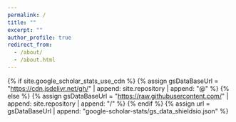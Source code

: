 ```yaml
---
permalink: /
title: ""
excerpt: ""
author_profile: true
redirect_from: 
  - /about/
  - /about.html
---
```


{% if site.google_scholar_stats_use_cdn %}
{% assign gsDataBaseUrl = "https://cdn.jsdelivr.net/gh/" | append: site.repository | append: "@" %}
{% else %}
{% assign gsDataBaseUrl = "https://raw.githubusercontent.com/" | append: site.repository | append: "/" %}
{% endif %}
{% assign url = gsDataBaseUrl | append: "google-scholar-stats/gs_data_shieldsio.json" %}

<head>
    <link rel="stylesheet" href="bootstrap.min.css">
    <script>var clicky_site_ids = clicky_site_ids || []; clicky_site_ids.push(101296995);</script>
    <script async src="//static.getclicky.com/js"></script>    
    <style>
	:root {
	  --theme-color: #EC707D; /* 确保这是一个有效的颜色 */
	  --venue-bg-color: rgb(108, 149, 181);
	}
	    
	g {
		color: #aaaaaa
	}

	 pt {
		/* color:chocolate; */
		/* color:#c50e0e; */
		color: var(--title-color);
		/* color:tomato; */
		font-weight: 500;
	}

	 em {
		font-style: italic;
	}

	 venue {
		/* background-color:royalblue; */
		/* background-color:rgb(80, 80, 80); */
		/* background-color: #d1a7a7; */
		/* background-color: #ca3737; */
		background-color: #EC707D;
		/* background-color: rgb(217, 229, 244); */
		/* color: rgb(16, 68, 158); */
		color: #ffffff;
		/* font-family: 'Nunito'; */
		font-size: 70%;
		font-weight: bold;
		line-height: 170%;
		/* padding-left: 1em;
		padding-right: 1em; */
		margin-right: 0.25em;
		width: 5em;
		display:inline-block;
		text-align: center;
		/* border-color: #ffffff; */
		border-width: 0px;
		border-style: none;
		border-radius: 0.1rem;
		/* -webkit-box-shadow:0 2px 5px 0 rgba(0,0,0,0.16),0 2px 10px 0 rgba(0,0,0,0.12);
		box-shadow:0 2px 5px 0 rgba(0,0,0,0.16),0 2px 10px 0 rgba(0,0,0,0.12); */
		/* border-radius: 4px; */
		/* -webkit-box-shadow:inset 0px 0px 0px 0.25em #fff;
	    -moz-box-shadow:inset 0px 0px 0px 0.25em #fff;
	    box-shadow:inset 0px 0px 0px 0.25em #fff; */
		/* border: #ffffff; */
		height: 1.7em;
		vertical-align:text-bottom;
		margin-bottom: 0.1em;
		/* letter-spacing: 0.1cap; */
	}

	 venue1 {
		/* background-color:royalblue; */
		/* background-color:rgb(80, 80, 80); */
		/* background-color: #d1a7a7; */
		/* background-color: #ca3737; */
		background-color: var(--venue-bg-color);
		/* background-color: rgb(217, 229, 244); */
		/* color: rgb(16, 68, 158); */
		color: #ffffff;
		/* font-family: 'Nunito'; */
		font-size: 70%;
		font-weight: bold;
		line-height: 170%;
		/* padding-left: 1em;
		padding-right: 1em; */
		margin-right: 0.25em;
		width: 5em;
		display:inline-block;
		text-align: center;
		/* border-color: #ffffff; */
		border-width: 0px;
		border-style: none;
		border-radius: 0.1rem;
		/* -webkit-box-shadow:0 2px 5px 0 rgba(0,0,0,0.16),0 2px 10px 0 rgba(0,0,0,0.12);
		box-shadow:0 2px 5px 0 rgba(0,0,0,0.16),0 2px 10px 0 rgba(0,0,0,0.12); */
		/* border-radius: 4px; */
		/* -webkit-box-shadow:inset 0px 0px 0px 0.25em #fff;
	    -moz-box-shadow:inset 0px 0px 0px 0.25em #fff;
	    box-shadow:inset 0px 0px 0px 0.25em #fff; */
		/* border: #ffffff; */
		height: 1.7em;
		vertical-align:text-bottom;
		margin-bottom: 0.1em;
		/* letter-spacing: 0.1cap; */
	}
 
	.filter {
		color: var(--color);
		background-color: #fff;
		border: var(--border);
		border-style: solid;
		border-radius: 0.2rem;
		border-width: 1.5px;
		transition: all .3s;
		touch-action: manipulation;
		font-size: 80%;
		line-height: 120%;
		/* width: 5em; */
	}
	
	.filter:focus {
		color: #171e29;
	}
	  
	  .filter:hover {
		border-color: var(--theme-color);
		color: white;
		background-color: var(--theme-color);
		fill: var(--theme-color);
	  }
	  
	  .filter:active {
		border-color: var(--theme-color);
		color: var(--theme-color);
		fill: var(--theme-color);
	  }
	  
	.button-59 {
	  align-items: center;
	  background-color: #fff;
	  border: 1px solid #dadada;
	  box-sizing: border-box;
	  color: #000000;
	  cursor: pointer;
	  display: inline-block; /* 修改为 inline-block */
	  fill: #000;
	  font-family: 'Nunito';
	  font-size: 0.7rem;
	  height: 1.1rem;
	  justify-content: center;
	  line-height: 1.3;
	  min-width: 60px; /* 增加最小宽度 */
	  outline: 0;
	  padding: 0 10px; /* 增加左右内边距 */
	  text-align: center;
	  text-decoration: none;
	  transition: color .3s, background-color .3s, border-color .3s; /* 限制过渡范围 */
	  user-select: none;
	  -webkit-user-select: none;
	  touch-action: manipulation;
	  margin-right: 0.2em;
	  border-radius: 0.2rem;
	}
	
	.button-59:hover {
	  border-color: var(--theme-color);
	  color: #fff;
	  fill: var(--theme-color);
	  background-color: var(--theme-color);
	  text-decoration: none;
	}
	
	.button-59:active {
	  border-color: var(--theme-color);
	  color: #fff;
	  fill: var(--theme-color);
	  background-color: var(--theme-color);
	}
	
	@media (min-width: 768px) {
	  .button-59 {
	    padding-left: 5px;
	    padding-right: 5px;
	  }
	}
    </style>
    <script>
        try{
            if (window.screen.width < 700) {
                setActiveStyleSheet("jemdoc_mobile.css"); 
            } 
            else if(/iPad/i.test(navigator.userAgent)){ 
                setActiveStyleSheet("jemdoc.css"); 
            } 
            else{
                setActiveStyleSheet("jemdoc.css"); 
            } 
        } 
        catch(e){} 
	
        function setActiveStyleSheet(filename){
            document.write("<link href="+filename+" rel=stylesheet>");
        }

        function checkFilter(type, li) {
            if (type == "All") {
                return true
            }
            else if (type == "First-authored") {
                res = li.getAttribute("first_authored")
                return res
            }
            else {
                cate = li.getAttribute("category")
                if (!cate) {
                    return false
                }
                items = cate.split(',')
                for (j = 0; j < items.length; j++) {
                    console.log(items[j])
                    if (type.toUpperCase() == items[j].toUpperCase()) {
                        return true
                    }
                }
                return false
            }
        }

        function filterPub(type) {
            ul = document.getElementById("publications")
            li = ul.getElementsByTagName("li")
            for (i = 0; i < li.length; i++) {
                if (!checkFilter(type, li[i])) {
                    li[i].style.display = "none";
                }
                else {
                    li[i].style.display = ""
                }
            }
            // change the button color
            bts = document.getElementsByClassName("filter")
            for (k = 0; k < bts.length; k++) {
                if (bts[k].textContent == type) {
                    bts[k].style.setProperty("--color", "#000")
                    bts[k].style.setProperty("--border", "#000")
                    // bts[k].style.color = "#000"
                }
                else {
                    bts[k].style.setProperty("--color", "#a0a0a0")
                    bts[k].style.setProperty("--border", "#d3d3d3")
                    // bts[k].style.color = "#a0a0a0"
                }
            }
        }

    </script>

    <script>
        // import data from './bibtex.json' assert { type: 'json' };

        function getBibTex(key) {
            prompt("You can copy the text manually.", data[key]);
        }
    </script>
</head>

<span class='anchor' id='about-me'></span>

# 👤 Biography
Ruichuan An is a senior undergraduate student at **Xi'an Jiaotong University** and I will join **Peking University** as a master, where I am supervised by [Prof. Wentao Zhang](https://zwt233.github.io/) at [AAIS](https://www.aais.pku.edu.cn/). Currently, I serve as a research intern at **Microsoft Research Asia**. Previously, I had a wonderful time doing research at [HMI Lab](https://pku-hmi-lab.github.io/HMI-Web/), where I worked closely with [Prof. Shanghang Zhang](https://www.shanghangzhang.com). More about my experience can be found in [CV](assets/Ruichuan_An_new.pdf).

Many kind people helped me in my journey. If you want to talk more about research or seek advice that I might be able to provide, please no hesitation to reach out. Moreever, feel free to drop me an Email for any form of communication or collaboration!

<div class="highlight-blocks">
  <div class="highlight-block">
    <h3>🔬 AI Researcher</h3>
    <ul>
      <li>Research focus on <strong>Multi-Modality</strong> and <strong>Data-Centric AI</strong></li>
      <li>Multi-Modality: Vision-Language Model, Unified Understanding and Generation, Personalization</li>
      <li>Data-Centric AI: Dataset in learning, Synthetic Data(including other interesting phenomenon about data)</li>
    </ul>
  </div>
  
  <!-- <div class="highlight-block">
    <h3>✍️ Given Credits</h3>
    <ul>
      <li><strong>First</strong> China Association for Science and Technology "<strong>Young Elite Scientist Sponsorship Program (Ph.D.)</strong>", 2025-2027</li>
      <li><a href="https://scholar.google.com/citations?user=R5iSLPQAAAAJ&hl=zh-CN" target="_blank">
  <img src="https://img.shields.io/badge/Google%20Scholar-152%20Citations-9cf?logo=Google%20Scholar&labelColor=f6f6f6&style=flat" alt="Google Scholar Citations">
</a></li>
	<li><a href="https://github.com/RoyZry98" target="_blank">
  <img src="https://img.shields.io/badge/GitHub-Stars%20212-9cf?logo=GitHub&labelColor=f6f6f6&color=EC707D&logoColor=000000&style=flat" alt="GitHub Stars">
</a></li>
    </ul>
  </div> -->
  
  <div class="highlight-block">
    <h3>☎️ Contact Info</h3>
    <ul>
      <li><strong>Address:</strong> <a href="https://www.google.com/maps/place/%E5%BE%AE%E8%BD%AF%E4%BA%9A%E6%B4%B2%E7%A0%94%E7%A9%B6%E9%99%A2/@39.977248,116.3321331,17z/data=!3m1!4b1!4m6!3m5!1s0x35f053f0ab311e9f:0x4a43f1f260da036c!8m2!3d39.977244!4d116.337004!16s%2Fg%2F1tg4jk1c?entry=ttu&g_ep=EgoyMDI1MDMxMi4wIKXMDSoASAFQAw%3D%3D">Microsoft Research Asia, Beijing, China</a></li>
      <li><strong>Phone:</strong> +(86) 187-0689-6777</li>
      <li><strong>Email:</strong> <email>arctanxarc[AT]gmail.com arctanxarc[AT]xjtu.edu.cn</email></li>
      <li><strong>WeChat:</strong> arc2002822</li>
    </ul>
  </div>
</div>

# 🎓 Educations
- <img src="images/pku_.png" style="width: 20px;height: auto;display: inline-block;vertical-align: middle"> **Peking University** (2025.09-2027.09) M.S. in Mathematics
- <img src="images/xjtu_.png" style="width: 20px;height: auto;display: inline-block;vertical-align: middle"> **Xi'an Jiaotong University** (2021.09-2025.06) B.Eng. in Software Engineering
<br>

# 🔥 News
<div id="news" class="w3-container w3-margin-top-2 w3-cursive">
	  <div style="height:200px; width:100%; overflow:auto;">
	    <h4>📌 We have several academic intern positions at DCML Lab (Peking University). We actively work on Data-Centric AI and Multi-modality. If you like what we do, don't hesitate to contact me.</h4>
	    <p>[03.2025] 💼 I joined <strong>Microsoft Research Asia</strong> as a Research Intern.</p>
	    <p>[02.2025] 🎉 One paper <strong>MOVE-KD</strong> was accepted by <strong>CVPR 2025</strong> (CCF-A), congratulations to Jiajun.</p>
	    <p>[12.2024] 🎉 One paper <strong>Draw and Understand</strong> was accepted by <strong>ICLR 2025</strong> (CCF-A), congratulations to Weifeng.</p>
        <p>[09.2024] 🎓 I was offered a M.S. in Mathematics at Peking University supervised by <a class="blue-text" href="https://zwt233.github.io/" target="_blank"><strong>Prof. Wentao Zhang</strong></a>.</p>
        <p>[06.2024] 🎉 One paper <strong>SSD-LLM</strong> was accepted by <strong>ECCV 2024</strong> (CCF-A), I am the co-first author, see you in Milano.</p>
        <p>[05.2024] 🎉 One paper <strong>Can Modifying Data Address Graph Domain Adaptation?</strong> was accepted by <strong>KDD 2024</strong> (CCF-A), congratulations to Renhong.</p>

	    <!-- <p>[12.2024] 🏅 I was named <strong>"Outstanding Ph.D. Candidate"</strong> by NJU.</p>
	    <p>[11.2024] 💰 I was offered <strong>"Bank of Jiangsu"</strong> Scholarship from NJU.</p>
	    <p>[09.2024] 💻 The Panasonic Corporation is integrating the VeCAF (MM'24) into its actual business operations.</p>
	    <p>[08.2024] 💼 I joined the Beijing Academy of Artificial Intelligence supervised by <a class="blue-text" href="https://www.shanghangzhang.com/" target="_blank"><strong>Prof. Shanghang Zhang</strong></a>.</p>
	    <p>[07.2024] 🎉 One paper <strong>VeCAF</strong> was accepted by <strong>ACM Multimedia 2024</strong> (CCF-A) as first author.</p>
	    <p>[07.2024] 🎓 I am offered a dual Ph.D. at The Hong Kong Polytechnic University supervised by <a class="blue-text" href="https://web.comp.polyu.edu.hk/csdwang/" target="_blank"><strong>Prof. Dan Wang</strong></a>.</p>
	    <p>[05.2024] 🎉 One paper <strong>MuPFL</strong> was accepted by <strong>IEEE Transaction on Mobile Computing</strong> (CCF-A) as first author.</p>
	    <p>[04.2024] 📚 Our project: Activation Sparsity via Mixture of Experts for Continual Test Time Adaptation, has been selected as one of the Jiangsu Province Graduate Research and Practical Innovation Project.</p>
	    <p>[03.2024] 💻 The Panasonic Corporation is integrating the MoFME (AAAI'24) into its actual business operations.</p>
	    <p>[01.2024] 🎉 One paper <strong>BEVUDA</strong> was accepted by <strong>IEEE ICRA 2024</strong> (CCF-B) as first author.</p>
	    <p>[12.2023] 🎉 One paper <strong>MoFME</strong> was accepted by <strong>AAAI 2024</strong> (CCF-A) as first author.</p>
	    <p>[08.2023] 🏅 We won 2nd place in the SHIFT Challenge 2023 - Continuous Test-time Adaptation for Semantic Segmentation in the challenges of VCL Workshop, ICCV2023.</p>
	    <p>[06.2023] 🎓 I joined the ISCL lab at Nanjing University and the HMI Lab of the NATIONAL ENGINEERING RESEARCH CENTER OF VISUAL TECHNOLOGY at Peking University as a joint Ph.D. student.</p>
	    <p>[04.2023] 🎉 One paper <strong>RepCaM</strong> was accepted by <strong>ACM NOSSDAV 2023</strong> (CCF-B) as first author.</p>
	    <p>[03.2023] 🎉 One paper <strong>CdFed</strong> was accepted by <strong>IEEE ICME 2023</strong> (CCF-B) as first author.</p>
	    <p>[03.2023] 🎉 One paper <strong>FedFHN</strong> was accepted by <strong>IEEE Network</strong> (CAS-Q2) as first author.</p>
	    <p>[03.2023] 🎉 One paper <strong>FedAB</strong> was accepted by <strong>IEEE Internet of Things Journal</strong> (CAS-Q1).</p>
	    <p>[03.2023] 🎉 Two papers <strong>BEVSAN</strong> and <strong>CDCCA</strong> were accepted by <strong>IEEE CVPR 2023</strong> (CCF-A).</p>
	    <p>[03.2023] 🎓 I received M.Phil. degree from CUHKSZ.</p>
	    <p>[09.2022] 💼 I joined OPPO research as a Research Intern.</p>
	    <p>[08.2021] 🎓 I joined INML lab in CUHKSZ as an M.Phil. student.</p>
         -->
	  </div>
	</div>
 
<br>

# 📝 Publications
## 📒 Selected publications/preprints
<div class='paper-box'><div class='paper-box-image'><div><div class="badge">ECCV'2024</div><img src='images/eccv_arc.png' alt="sym" width="100%"></div></div>
<div class='paper-box-text' markdown="1">

**LLM as Dataset Analyst: Subpopulation Structure Discovery with Large Language Model**

- Yulin Luo*, **Ruichuan An\***, Bocheng Zou, Yiming Tang, Jiaming Liu, Shanghang Shang
- European Computer Vision Conference <br><strong>(CCF-A)</strong>, 2024.
- [[Paper]](https://arxiv.org/abs/2405.02363) [[Code]](https://github.com/llm-as-dataset-analyst/SSDLLM)
</div>
</div>

<div class='paper-box'><div class='paper-box-image'><div><div class="badge">Arxiv'2025</div><img src='images/iccv_arc.png' alt="sym" width="100%"></div></div>
<div class='paper-box-text' markdown="1">

**MC-LLaVA: Multi-Concept Personalized Vision-Language Model**

- **Ruichuan An**, Sihan Yang, Ming Lu, Renrui Zhang, Kai Zeng, Yulin Luo, Ying Chen, Jiajun Cao, Hao Liang, Qi She, Shanghang Zhang, Wentao Zhang
<!-- - Arxiv <br><strong>(CCF-A)</strong>, 2025. -->
- [[Paper]](https://arxiv.org/abs/2411.11706) [[Code]](https://github.com/arctanxarc/MC-LLaVA)
</div>
</div>

<div class='paper-box'><div class='paper-box-image'><div><div class="badge">ICLR'2025</div><img src='images/iclr_arc.png' alt="sym" width="100%"></div></div>
<div class='paper-box-text' markdown="1">

**Draw-and-Understand: Leveraging Visual Prompts to Enable MLLMs to Comprehend What You Want**

- Weifeng Lin, Xinyu Wei, **Ruichuan An**, Peng Gao, Bocheng Zou, Yulin Luo, Siyuan Huang, Shanghang Zhang, Hongsheng Li
- International Conference on Learning Representations <br><strong>(CCF-A)</strong>, 2025.
- [[Paper]](https://arxiv.org/abs/2403.20271) [[Code]](https://draw-and-understand.github.io/)
</div>
</div>

<!-- ## 📚 Full publications
*: Equal Contribution.<br>
CCF-A/CAS-Q1 as First-author: <venue>AAAI</venue>x 1, <venue>ACM MM</venue>x 1, <venue>TMC</venue>x 1, <venue>TCSVT</venue>x 1 <br><br>

<button class="filter" type="button" onclick="filterPub('All')" style="--color: #000; --border: #000">All</button>&nbsp;
<button class="filter" type="button" onclick="filterPub('First-authored')">First author</button>&nbsp;
<button class="filter" type="button" onclick="filterPub('Efficiency')">Efficiency</button>&nbsp;
<button class="filter" type="button" onclick="filterPub('Generalization')">Generalization</button>&nbsp;

<ul id="publications">
    <li first_authored=true category="Efficiency">
        <venue>AAAI'24</venue><pt>Efficient Deweather Mixture-of-Experts with Uncertainty-aware Feature-wise Linear Modulation</pt><br>
	<b>Rongyu Zhang</b><g>, Yulin Luo, Jiaming Liu, Huanrui Yang, Zhen Dong, Denis Gudovskiy, Tomoyuki Okuno, Yohei Nakata, Kurt Keutzer, Yuan Du, Shanghang Zhang</g><br>
        <p>
            <a href="https://ojs.aaai.org/index.php/AAAI/article/download/29622/31055" class="button-59">PDF</a>
            <a href="https://github.com/RoyZry98/MoFME-Pytorch" class="button-59">Code</a>
	    <img src="https://img.shields.io/github/stars/RoyZry98/MoFME-Pytorch?style=social" class="star-badge" alt="GitHub Stars">
        </p>
    </li>
    <li first_authored=true category="Efficiency">
        <venue>MM'24</venue><pt>VeCAF: Vision-language Collaborative Active Finetuning with Training Objective Awareness</pt><br>
        <b>Rongyu Zhang*</b><g>, Zefan Cai*, Huanrui Yang*, Zidong Liu, Denis Gudovskiy, Tomoyuki Okuno, Yohei Nakata, Kurt Keutzer, Baobao Chang, Yuan Du, Li Du, Shanghang Zhang</g><br />
        <p>
            <a href="https://arxiv.org/pdf/2401.07853" class="button-59">PDF</a>
	    <a href="https://github.com/RoyZry98/VeCAF-Pytorch" class="button-59">Code</a>
	    <img src="https://img.shields.io/github/stars/RoyZry98/VeCAF-Pytorch?style=social" class="star-badge" alt="GitHub Stars">
        </p>
    </li>
    <li first_authored=true category="Generalization">
	<venue>TMC'24</venue><pt>Multi-level Personalized Federated Learning on Heterogeneous and Long-Tailed Data</pt><br>
	<b>Rongyu Zhang</b><g>, Yun Chen, Chenrui Wu, Fangxin Wang, Bo Li</g><br>
	<p>
		<a class="button-59" href="https://arxiv.org/pdf/2405.06413">PDF</a>
		<a class="button-59" href="https://github.com/RoyZry98">Code</a>
	</p>
    </li>
    <li first_authored=true category="Generalization">
        <venue>TCSVT'25</venue><pt>BEVUDA++: Geometric-aware Unsupervised Domain Adaptation for Multi-View 3D Object Detection</pt><br>
        <b>Rongyu Zhang</b><g>, Jiaming Liu, Xiaoqi Li, Xiaowei Chi, Dan Wang, Li Du, Yuan Du, Shanghang Shang</g><br>
        <p>
		<a href="https://ieeexplore.ieee.org/document/10816404" class="button-59">PDF</a>
		<a class="button-59" href="https://github.com/RoyZry98">Code</a>
        </p>
    </li>
    <li first_authored=true category="Efficiency">
        <venue>Network'23</venue><pt>Optimizing Efficient Personalized Federated Learning with Hypernetworks at Edge</pt><br>
        <b>Rongyu Zhang</b><g>, Yun Chen, Chenrui Wu, Fangxin Wang, Jiangchuan Liu</g><br />
        <p>
            <a href="https://arxiv.org/pdf/2211.17126" class="button-59">PDF</a>
            <a href="https://github.com/RoyZry98" class="button-59">Code</a>
        </p>
    </li>
    <li first_authored=true category="Efficiency">
        <venue>Nossdav'23</venue><pt>RepCaM: Re-parameterization Content-aware Modulation for Neural Video Delivery</pt><br>
        <b>Rongyu Zhang*</b><g>, Lixuan Du*, Jiaming Liu*, Congcong Song, Fangxin Wang, Xiaoqi Li, Ming Lu, Yandong Guo, Shanghang Zhang</g><br />
        <p>
            <a href="https://dl.acm.org/doi/pdf/10.1145/3592473.3592567" class="button-59">PDF</a>
            <a href="https://github.com/RoyZry98/RepCaM-Pytorch" class="button-59">Code</a>
	    <img src="https://img.shields.io/github/stars/RoyZry98/RepCaM-Pytorch?style=social" class="star-badge" alt="GitHub Stars">
	    <font color="red">[Oral Presentation]</font>
        </p>
    </li>
    <li first_authored=true category="Efficiency">
        <venue>ICME'23</venue><pt>Cluster-driven GNN-based Federated Recommendation System with Biased Message Dropout</pt><br>
        <b>Rongyu Zhang*</b><g>, Yun Chen*, Chenrui Wu, Fangxin Wang</g><br />
        <p>
            <a href="https://ieeexplore.ieee.org/abstract/document/10219619" class="button-59">PDF</a>
	    <a href="https://github.com/RoyZry98" class="button-59">Code</a>
        </p>
    </li>
    <li first_authored=true category="Generalization">
        <venue>ICRA'24</venue><pt>BEVUDA: Multi-geometric Space Alignments for Domain Adaptive BEV 3D Object Detection</pt><br>
        <g>Jiaming Liu*, </g><b>Rongyu Zhang*</b><g>, Xiaowei Chi, Xiaoqi Li, Ming Lu, Yandong Guo, Shanghang Zhang</g><br />
        <p>
            <a href="https://arxiv.org/pdf/2211.17126" class="button-59">PDF</a>
	    <a href="https://github.com/RoyZry98" class="button-59">Code</a>
        </p>
    </li>
    <li category="Efficiency">
        <venue>AAAI'25</venue><pt>PAT: Pruning-Aware Tuning for Large Language Models</pt><br>
        <g>Yijiang Liu, Huanrui Yang, Youxin Chen, </g><b>Rongyu Zhang</b><g>, Miao Wang, Yuan Du, Li Du</g><br />
        <p>
            <a href="https://arxiv.org/abs/2006.04558" class="button-59">PDF</a>
	    <a href="https://github.com/kriskrisliu/PAT" class="button-59">Code</a>
	    <img src="https://img.shields.io/github/stars/kriskrisliu/PAT?style=social" class="star-badge" alt="GitHub Stars">
        </p>
    </li>
    <li category="Generalization">
        <venue>CVPR'23</venue><pt>Cloud-Device Collaborative Adaptation to Continual Changing Environments in the Real-world</pt><br>
        <g>Yulu Gan, Mingjie Pan, </g><b>Rongyu Zhang</b><g>, Zijian Ling, Lingran Zhao, Jiaming Liu, Shanghang Zhang</g><br />
        <p>
            <a href="https://openaccess.thecvf.com/content/CVPR2023/papers/Pan_Cloud-Device_Collaborative_Adaptation_to_Continual_Changing_Environments_in_the_Real-World_CVPR_2023_paper.pdf" class="button-59">PDF</a>
	    <a href="https://github.com/RoyZry98" class="button-59">Code</a>
        </p>
    </li>
    <li category="Generalization">
        <venue>CVPR'23</venue><pt>BEV-SAN: Accurate BEV 3D Object Detection via Slice Attention Networks</pt><br>
        <g>Xiaowei Chi, Jiaming Liu, Ming Lu, </g><b>Rongyu Zhang</b><g>, Zhaoqing Wang, Yandong Guo, Shanghang Zhang</g><br />
        <p>
            <a href="https://openaccess.thecvf.com/content/CVPR2023/papers/Chi_BEV-SAN_Accurate_BEV_3D_Object_Detection_via_Slice_Attention_Networks_CVPR_2023_paper.pdf" class="button-59">PDF</a>
	    <a href="https://github.com/litwellchi/BEV-SAN" class="button-59">Code</a>
	    <img src="https://img.shields.io/github/stars/litwellchi/BEV-SAN?style=social" class="star-badge" alt="GitHub Stars">
        </p>
    </li>
    <li category="Efficiency">
        <venue>CVPR'23</venue><pt>FedAB: Truthful Federated Learning with Auction-based Combinatorial Multi-armed Bandit</pt><br>
        <g>Chenrui Wu, Yifei Zhu, </g><b>Rongyu Zhang</b><g>, Yun Chen, Fangxin Wang, Shuguang Cui</g><br />
        <p>
            <a href="https://ieeexplore.ieee.org/abstract/document/10092911" class="button-59">PDF</a>
	    <a href="https://github.com/RoyZry98" class="button-59">Code</a>
        </p>
    </li>
    <li first_authored=true category="Generalization">
        <venue1>arXiv'24</venue1><pt>Decomposing the Neural: Activation Sparsity via Mixture of Experts for Continual Test Time Adaptation</pt><br>
        <b>Rongyu Zhang*</b><g>, Aosong Cheng, Yulin Luo, Gaole Dai, Huanrui Yang, Jiaming Liu, Ran Xu, Li Du, Yuan Du, Yanbing Jiang, Shanghang Zhang</g> <br />
        <p>
            <a href="https://arxiv.org/pdf/2405.16486" class="button-59">PDF</a>
            <a href="https://github.com/RoyZry98/MoASE-Pytorch" class="button-59">Code</a>
	    <img src="https://img.shields.io/github/stars/RoyZry98/MoASE-Pytorch?style=social" class="star-badge" alt="GitHub Stars">
        </p>
    </li>
    <li first_authored=true category="Efficiency">
        <venue1>arXiv'24</venue1><pt>Implicit Neural Image Field for Biological Microscopy Image Compression</pt><br>
        <b>Rongyu Zhang*</b><g>, Gaole Dai*, Cheng-Ching Tseng*, Qingpo Wuwu*, Shaokang Wan*, Ming Lu, Tiejun Huang, Yu Zhou, Ali Ata Tuz, Matthias Gunzer, Jianxu Chen, Shanghang Zhang</g> <br />
        <p>
            <a href="http://arxiv.org/abs/2405.19012" class="button-59">PDF</a>
            <a href="https://github.com/RoyZry98/INIF-Pytorch" class="button-59">Code</a>
	    <img src="https://img.shields.io/github/stars/RoyZry98/INIF-Pytorch?style=social" class="star-badge" alt="GitHub Stars">
        </p>
    </li>
    <li first_authored=true category="Efficiency">
        <venue1>arXiv'24</venue1><pt>Intuition-aware Mixture-of-Rank-1-Experts for Parameter Efficient Finetuning</pt><br>
        <g>Yijiang Liu*, </g><b>Rongyu Zhang*</b><g>, Huanrui Yang, Kurt Keutzer, Yuan Du, Li Du, Shanghang Zhang</g> <br />
        <p>
            <a href="https://arxiv.org/pdf/2404.08985.pdf" class="button-59">PDF</a>
            <a href="https://github.com/RoyZry98" class="button-59">Code</a>
        </p>
    </li>
    <li first_authored=true category="Generalization">
        <venue1>arXiv'24</venue1><pt>M2Chat: Empowering VLM for Multimodal LLM Interleaved Text-Image Generation</pt><br>
        <g>Xiaowei Chi*, </g><b>Rongyu Zhang*</b><g>, Zhengkai Jiang, Yijiang Liu, Yatian Wang, Xingqun Qi, Wenhan Luo, Peng Gao, Shanghang Zhang, Qifeng Liu, Yike Guo</g> <br />
        <p>
            <a href="https://arxiv.org/pdf/2311.17963" class="button-59">PDF</a>
            <a href="https://github.com/litwellchi/M2Chat" class="button-59">Code</a>
		<img src="https://img.shields.io/github/stars/litwellchi/M2Chat?style=social" class="star-badge" alt="GitHub Stars">
        </p>
    </li>
    <li category="Generalization">
        <venue1>arXiv'24</venue1><pt>EVA: An Embodied World Model for Future Video Anticipation</pt><br>
        <g>Xiaowei Chi, Hengyuan Zhang, Chun-Kai Fan, Xingqun Qi, </g><b>Rongyu Zhang</b><g>, Aosong Cheng, Yulin Luo, Gaole Dai, Huanrui Yang, Jiaming Liu, Ran Xu, Li Du, Yuan Du, Yanbing Jiang, Shanghang Zhang</g> <br />
        <p>
            <a href="https://arxiv.org/pdf/2405.16486" class="button-59">PDF</a>
            <a href="https://github.com/litwellchi/EmbodiedVideoAnticipator" class="button-59">Code</a>
		<img src="https://img.shields.io/github/stars/litwellchi/EmbodiedVideoAnticipator?style=social" class="star-badge" alt="GitHub Stars">
        </p>
    </li>
    <li category="Generalization">
        <venue1>arXiv'24</venue1><pt>ViML: A Video, Music, Language Unified Dataset for Understanding and Generation</pt><br>
        <g>Xiaowei Chi, Aosong Chen, Pengjun Fang, Yatian Wang, Zeyue Tian, Yingqing He, Zhaoyang Liu, Xingqun Qi, </g><b>Rongyu Zhang</b><g>, Mengfei Li, Jiahao Pan, Yanbing Jiang, Wei Xue, Wenhan Luo, Qifeng Chen, Shanghang Zhang, Qifeng Liu, Yike Guo</g> <br />
        <p>
            <a href="https://arxiv.org/pdf/2407.20962" class="button-59">PDF</a>
            <a href="https://github.com/litwellchi/MMTrail" class="button-59">Code</a>
	    <img src="https://img.shields.io/github/stars/litwellchi/MMTrail?style=social" class="star-badge" alt="GitHub Stars">
        </p>
    </li>
</ul>
  
<br>

<span class='anchor' id='honors-and-awards'></span> -->

# 🥇 Honors and Awards
- *(2024)*: &nbsp;Rising Star of the Year (5/2233) Highest personal honors in college.
- *(2024, 2023, 2022)*: &nbsp;XJTU Outstanding Student*3
- *(2023)*: &nbsp;Huawei Scholarship 10k CNY, only awarded to 3 undergraduate students in XJTU per year.

<span class='anchor' id='services'></span>

# 💼 Services
<!-- #### Journal reviewer
- IEEE Transaction on Mobile Computing
- IEEE Transaction on Computers
- IEEE Transaction on Neural Networks and Learning Systems
- IEEE Internet of Things Journal -->

#### Conference reviewer
- ICCV 2025, ICRA 2025, FM@ICLR 2025

<!-- <span class='anchor' id='internships'></span> -->

<!-- # 💻 Internships
- **Microsoft Research Asia** (2025.03-2025.09) Research Intern -->

<br>

<span class='anchor' id='miscellaneous'></span>

# 😄 Miscellaneous
<!-- <div class="highlight-blocks">
  <div class="highlight-block">
    <h3>❤️ Family</h3>
    <ul>
      <img src="images/qiaoqiao.jpg" alt="family Image" style="display: block; margin: auto; max-width: 100%; height: auto;">
     <br>
	    <li>I have a beautiful girlfriend, <a href='https://scholar.google.com/citations?user=G_BypiwAAAAJ&hl=zh-CN&oi=ao'>Ziqi Qiao</a>, who is also a Ph.D. student at Peking University. We also own an adorable cat 🐱 named QiuQiu. He brings us tremendous fun and happiness.</li>
    </ul>
  </div>
  
  <div class="highlight-block">
    <h3>🧑‍🤝‍🧑 Friends</h3>
    <ul>
	<img src="images/friends.png" alt="friend Image" style="display: block; margin: auto; max-width: 100%; height: auto;">
      <br>
	    <li>Here are some of my closest academic friends: <a href='https://liujiaming1996.github.io/'>Jiaming Liu</a>, <a href='https://scholar.google.com/citations?user=SgeV4NkAAAAJ&hl=zh-CN&oi=ao'>Yulin Luo</a>, <a href='https://gumpest.github.io/'>Yuan Zhang</a>, and Gaole Dai from PKU; <a href='https://scholar.google.com/citations?hl=zh-CN&user=Vl1X_-sAAAAJ'>Xiaowei Chi</a> from HKUST; <a href='https://wuchenrui.github.io/'>Chenrui Wu</a> from ZJU&SFU; <a href='https://yilijin.github.io/'>Yili Jin</a> from McGill.</li>
    </ul>
  </div>
  
  <div class="highlight-block">
    <h3>😄 Hobbies</h3>
    <ul>
	<img src="images/football_new.png" alt="hobby Image" style="display: block; margin: auto; max-width: 100%; height: auto;">
      <br>
	    <li>I am a crazy basketball 🏀 & football ⚽️ fan. I enjoy the games of Kevin Durant 🕷️ and Kyrie Irving 🧙. I also wholeheartedly pledge my allegiance to Chelsea Football Club, KTBFFH! 💙</li>
    </ul>
  </div>
</div> -->

<br>

<!-- <div style="text-align: center;"> -->
<div style="width: 20%; position:relative; left:40%">
  <script type="text/javascript" id="clstr_globe" src="//clustrmaps.com/globe.js?d=TexC6zB_7AOUKNMMshe4U4igIY-rca8pyS5kiQ7N6C8"></script>
    <!-- 地图小部件代码结束 -->
</div>

